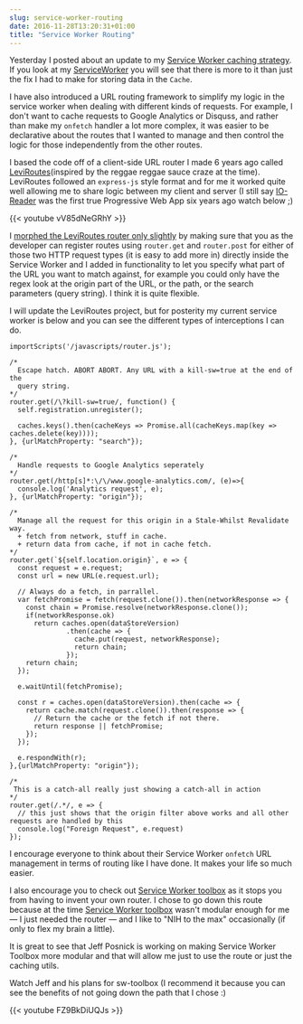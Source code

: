```yaml
---
slug: service-worker-routing
date: 2016-11-28T13:20:31+01:00
title: "Service Worker Routing"
---
```

Yesterday I posted about an update to my [Service Worker caching
strategy](/my-blogs-service-worker-and-caching-strategy-part-2/). If you look at
my [ServiceWorker](/sw.js) you will see that there is more to it than just 
the fix I had to make for storing data in the `Cache`.

I have also introduced a URL routing framework to simplify my logic in the
service worker when dealing with different kinds of requests. For example, I
don't want to cache requests to Google Analytics or Disquss, and rather than
make my `onfetch` handler a lot more complex, it was easier to be declarative
about the routes that I wanted to manage and then control the logic for those
independently from the other routes.

I based the code off of a client-side URL router I made 6 years ago called
[LeviRoutes](https://github.com/PaulKinlan/leviroutes)(inspired by the reggae
reggae sauce craze at the time). LeviRoutes followed an `express-js` style
format and for me it worked quite well allowing me to share logic between my
client and server (I still say
[IO-Reader](https://github.com/PaulKinlan/io-reader) was the first true
Progressive Web App six years ago watch below ;)

{{< youtube vV85dNeGRhY >}}

I [morphed the LeviRoutes router only slightly](/javascripts/router.js) by
making sure that you as the developer can register routes using `router.get` and
`router.post` for either of those two HTTP request types (it is easy to add more
in) directly inside the Service Worker and I added in functionality to let you
specify what part of the URL you want to match against, for example you could
only have the regex look at the origin part of the URL, or the path, or the
search parameters (query string). I think it is quite flexible.

I will update the LeviRoutes project, but for posterity my current service worker
is below and you can see the different types of interceptions I can do.

```
importScripts('/javascripts/router.js');

/*
  Escape hatch. ABORT ABORT. Any URL with a kill-sw=true at the end of the
  query string.
*/
router.get(/\?kill-sw=true/, function() {
  self.registration.unregister();

  caches.keys().then(cacheKeys => Promise.all(cacheKeys.map(key => caches.delete(key))));
}, {urlMatchProperty: "search"});

/*
  Handle requests to Google Analytics seperately
*/
router.get(/http[s]*:\/\/www.google-analytics.com/, (e)=>{
  console.log('Analytics request', e);
}, {urlMatchProperty: "origin"});

/*
  Manage all the request for this origin in a Stale-Whilst Revalidate way.
  + fetch from network, stuff in cache.
  + return data from cache, if not in cache fetch.
*/
router.get(`${self.location.origin}`, e => {
  const request = e.request;
  const url = new URL(e.request.url);

  // Always do a fetch, in parrallel.
  var fetchPromise = fetch(request.clone()).then(networkResponse => {
    const chain = Promise.resolve(networkResponse.clone());
    if(networkResponse.ok)
      return caches.open(dataStoreVersion)
              .then(cache => {
                cache.put(request, networkResponse);
                return chain;
              });
    return chain;
  });

  e.waitUntil(fetchPromise);

  const r = caches.open(dataStoreVersion).then(cache => {
    return cache.match(request.clone()).then(response => {
      // Return the cache or the fetch if not there.
      return response || fetchPromise;
    });
  });

  e.respondWith(r);
},{urlMatchProperty: "origin"});

/*
 This is a catch-all really just showing a catch-all in action
*/
router.get(/.*/, e => {
  // this just shows that the origin filter above works and all other requests are handled by this
  console.log("Foreign Request", e.request)
});
```
I encourage everyone to think about their Service Worker `onfetch` URL management
in terms of routing like I have done. It makes your life so much easier.

I also encourage you to check out [Service Worker
toolbox](https://github.com/GoogleChrome/sw-toolbox) as it stops you from having
to invent your own router. I chose to go down this route because at the time
[Service Worker toolbox](https://github.com/GoogleChrome/sw-toolbox) wasn't
modular enough for me &mdash; I just needed the router &mdash; and I like
to "NIH to the max" occasionally (if only to flex my brain a little).  

It is great to see that Jeff Posnick is working on making Service Worker Toolbox
more modular and that will allow me just to use the route or just the caching
utils.

Watch Jeff and his plans for sw-toolbox (I recommend it because you can see the
benefits of not going down the path that I chose :) 

{{< youtube FZ9BkDiUQJs >}}